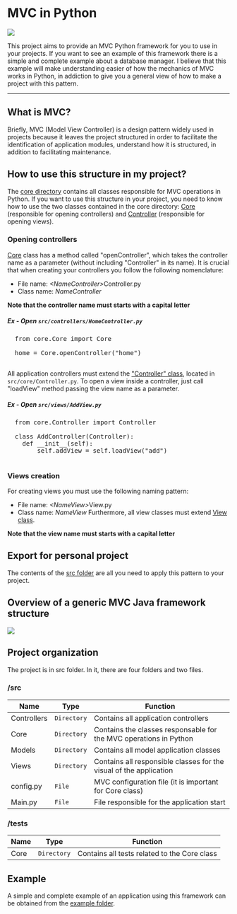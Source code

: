 # MVC in Python
![](https://github.com/williamniemiec/MVC-in-Python/blob/master/media/logo/mvc-in-python_logo.png?raw=true)

This project aims to provide an MVC Python framework for you to use in your projects. If you want to see an example of this framework there is a simple and complete example about a database manager. I believe that this example will make understanding easier of how the mechanics of MVC works in Python, in addiction to give you a general view of how to make a project with this pattern.

<hr />

## What is MVC?
Briefly, MVC (Model View Controller) is a design pattern widely used in projects because it leaves the project structured in order to facilitate the identification of application modules, understand how it is structured, in addition to facilitating maintenance.

## How to use this structure in my project?
The [core directory](https://github.com/williamniemiec/MVC-in-Python/blob/master/src/core) contains all classes responsible for MVC operations in Python. If you want to use this structure in your project, you need to know how to use the two classes contained in the core directory: [Core](https://github.com/williamniemiec/MVC-in-Python/blob/master/src/core/Core.py) (responsible for opening controllers) and [Controller](https://github.com/williamniemiec/MVC-in-Python/blob/master/src/core/Controller.py) (responsible for opening views).

### Opening controllers
[Core](https://github.com/williamniemiec/MVC-in-Python/blob/master/src/core/Core.py) class has a method called "openController", which takes the controller name as a parameter (without including "Controller" in its name). It is crucial that when creating your controllers you follow the following nomenclature:
- File name: <i>&lt;NameController&gt;</i>Controller&#46;py
- Class name:  <i>NameController</i>

<b>Note that the controller name must starts with a capital letter</b>
##### Ex - Open <code>src/controllers/HomeController.py</code>
 <pre>
  from core.Core import Core
 
  home = Core.openController("home")
 </pre>

All application controllers must extend the ["Controller" class](https://github.com/williamniemiec/MVC-in-Python/blob/master/src/core/Controller.py), located in <code>src/core/Controller.py</code>. To open a view inside a controller, just call "loadView" method passing the view name as a parameter.

##### Ex - Open <code>src/views/AddView.py</code>
 <pre>
  from core.Controller import Controller
 
  class AddController(Controller):
    def __init__(self):
        self.addView = self.loadView("add")
 </pre>

### Views creation
For creating views you must use the following naming pattern:
- File name: <i>&lt;NameView&gt;</i>View&#46;py
- Class name:  <i>NameView</i>
Furthermore, all view classes must extend [View class](https://github.com/williamniemiec/MVC-in-Python/blob/master/src/views/View.py).

<b>Note that the view name must starts with a capital letter</b>

## Export for personal project
The contents of the [src folder](https://github.com/williamniemiec/MVC-in-Python/blob/master/src) are all you need to apply this pattern to your project.

## Overview of a generic MVC Java framework structure
![](https://github.com/williamniemiec/MVC-in-Python/blob/master/media/uml/uml.png)

## Project organization
The project is in src folder. In it, there are four folders and two files.

### /src
|Name| Type| Function
|------- | --- | ----
| Controllers | `Directory`| Contains all application controllers
| Core | `Directory`| Contains the classes responsable for the MVC operations in Python
| Models | `Directory`| Contains all model application classes
| Views | `Directory`| Contains all responsible classes for the visual of the application
| config&#46;py | `File`| MVC configuration file (it is important for Core class)
| Main&#46;py | `File`| File responsible for the application start

### /tests
|Name| Type| Function
|------- | --- | ----
| Core | `Directory`| Contains all tests related to the Core class


## Example
A simple and complete example of an application using this framework can be obtained from the [example folder](https://github.com/williamniemiec/MVC-in-Python/blob/master/example).